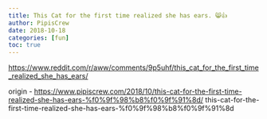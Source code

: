 ```yaml
---
title: This Cat for the first time realized she has ears. 😸👍
author: PipisCrew
date: 2018-10-18
categories: [fun]
toc: true
---
```


https://www.reddit.com/r/aww/comments/9p5uhf/this_cat_for_the_first_time_realized_she_has_ears/

origin - https://www.pipiscrew.com/2018/10/this-cat-for-the-first-time-realized-she-has-ears-%f0%9f%98%b8%f0%9f%91%8d/ this-cat-for-the-first-time-realized-she-has-ears-%f0%9f%98%b8%f0%9f%91%8d